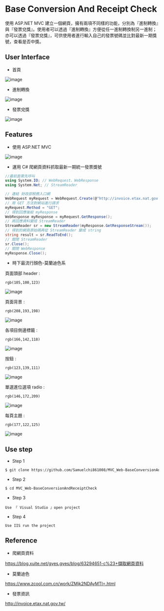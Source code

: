# Base Conversion And Receipt Check

使用 ASP.NET MVC 建立一個網頁，擁有兩項不同樣的功能，分別為『進制轉換』與『發票兌獎』。使用者可以透過『進制轉換』方便從任一進制轉換制另一進制；亦可以透過『發票兌獎』，可供使用者進行輸入自己的發票號碼並比對最新一期獎號，查看是否中獎。 

## User Interface 

* 首頁 

![image](https://github.com/Samuelchi861008/MVC_Web-BaseConversionAndReceiptCheck/blob/master/img/home.png) 

* 進制轉換 

![image](https://github.com/Samuelchi861008/MVC_Web-BaseConversionAndReceiptCheck/blob/master/img/conver.png) 

* 發票兌獎 

![image](https://github.com/Samuelchi861008/MVC_Web-BaseConversionAndReceiptCheck/blob/master/img/receipt.png) 

## Features 

* 使用 ASP.NET MVC 

![image](https://github.com/Samuelchi861008/MVC_Web-BaseConversionAndReceiptCheck/blob/master/img/MVC.png) 

* 運用 C# 爬網頁資料抓取最新一期統一發票獎號 

```C#
//最前面需先呼叫
using System.IO; // WebRequest、WebResponse
using System.Net; // StreamReader
```
```C#
// 連結 財政部稅務入口網
WebRequest myRequest = WebRequest.Create(@"http://invoice.etax.nat.gov.tw/");
// 用 GET 方法對網站進行請求
myRequest.Method = "GET";
// 得到回應後給 myResponse
WebResponse myResponse = myRequest.GetResponse();
// 將回應資料變成 StreamReader
StreamReader sr = new StreamReader(myResponse.GetResponseStream());
// 得到的網頁原始碼再從 StreamReader 變成 string
string result = sr.ReadToEnd();
// 關閉 StreamReader
sr.Close();
// 關閉 WebResponse
myResponse.Close();
``` 

* 時下最流行顏色-莫蘭迪色系

頁面頭部 header : 

```
rgb(105,100,123)
```   
![image](https://github.com/Samuelchi861008/MVC_Web-BaseConversionAndReceiptCheck/blob/master/img/header.png) 


頁面背景 : 

```
rgb(208,193,198)
```   
![image](https://github.com/Samuelchi861008/MVC_Web-BaseConversionAndReceiptCheck/blob/master/img/body.png) 


各項目側邊標籤 : 

```
rgb(166,142,118)
```   
![image](https://github.com/Samuelchi861008/MVC_Web-BaseConversionAndReceiptCheck/blob/master/img/side.png) 


按鈕 : 

```
rgb(123,139,111)
```   
![image](https://github.com/Samuelchi861008/MVC_Web-BaseConversionAndReceiptCheck/blob/master/img/btn.png) 


單選進位選項 radio : 

```
rgb(146,172,209)
```   
![image](https://github.com/Samuelchi861008/MVC_Web-BaseConversionAndReceiptCheck/blob/master/img/label.png) 


每頁主題 : 

```
rgb(177,122,125)
```   
![image](https://github.com/Samuelchi861008/MVC_Web-BaseConversionAndReceiptCheck/blob/master/img/title.png)


## Use step 

* Step 1 
```bash
$ git clone https://github.com/Samuelchi861008/MVC_Web-BaseConversionAndReceiptCheck.git
``` 

* Step 2 
```bash
$ cd MVC_Web-BaseConversionAndReceiptCheck
``` 

* Step 3 
```
Use 『 Visual Studio 』open project
```

* Step 4 
```
Use IIS run the project
```


## Reference 

* 爬網頁資料 

https://blog.xuite.net/gyes.gyes/blog/63294651-c%23+擷取網頁資料 

 
* 莫蘭迪色 

https://www.zcool.com.cn/work/ZMjk2NDAyMTI=.html 


* 發票資訊

http://invoice.etax.nat.gov.tw/ 
